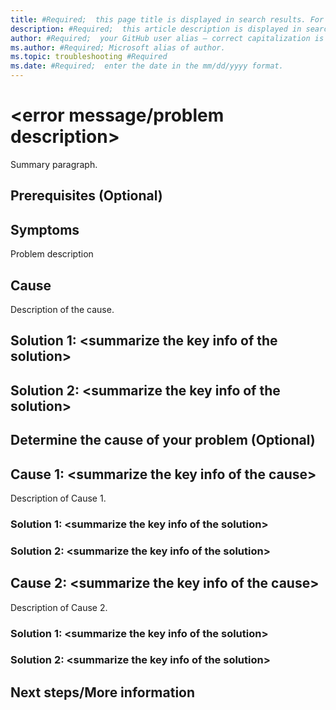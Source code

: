 ```yaml
---
title: #Required;  this page title is displayed in search results. For SEO purposes, include the primary keywords of the error message/problem description. 
description: #Required;  this article description is displayed in search results.
author: #Required;  your GitHub user alias — correct capitalization is needed.
ms.author: #Required; Microsoft alias of author.
ms.topic: troubleshooting #Required
ms.date: #Required;  enter the date in the mm/dd/yyyy format.
---
```

<!---For SEO metadata, refer to the SEO cheat sheet provided at https://review.docs.microsoft.com/en-us/help/contribute/contribute-how-to-write-seo-basics?branch=main. It has complete information on metadata that impacts SEO, specifically the page title and meta description.--->

<!---Recommended: Remove all the comments in this template before you sign-off or merge to the main branch.--->

<!---Problem resolution articles help customers quickly identify the cause of the problem or error message occurring with a service or feature and find the steps needed to resolve the problem.
--->

# \<error message/problem description>

<!---Required: Expand the keywords of the error message/problem description by adding those that aren't in the page title--->

Summary paragraph.

<!---Required: Begin the article with a concise description of the problem the customer is trying to fix. Include as many keywords from the error message or symptoms as possible in the first sentences. The information in the Summary section should help the customer decide whether the article applies to the issue that they've come across. --->

## Prerequisites (Optional)

<!---Optional: If there are steps that the customer should complete or tools that they need to download first, describe them in this section.--->

## Symptoms

<!---Required: Precisely describe what the customer may  be experiencing when encountering the problem. If H1 doesn't adequately describe the scenario, expand on it here. If relevant general troubleshooting information is available, link to it from here. --->

Problem description

<!---Scenario 1: The issue only has one cause, but several solutions are available to resolve it. List the cause and each solution as an H2 (**Cause** and **Solution #** where **#** is a successive number of possible solutions). Put the solutions in order of complexity from simplest to most complex and provide instructions on how to choose from among them. --->

## Cause

Description of the cause.

## Solution 1: \<summarize the key info of  the solution>

<!---Required: List the steps that should be taken to resolve the problem. --->

## Solution 2: \<summarize the key info of the solution>

<!---Required: List the steps that should be taken to resolve the problem. --->

<!---Scenario 2: There are several causes and corresponding solutions for a problem. List  **Cause #** as an H2 and provide guidance and instructions to help the customer determine the cause of the issue if you deem it necessary. --->

## Determine the cause of your problem (Optional)

<!---Optional:  Provide guidance and instructions to help the customer determine the cause of the issue. --->

## Cause 1: \<summarize the key info of the cause>

<!---Required: Most common cause  --->

Description of Cause 1.

### Solution 1: \<summarize the key info of the solution>

<!---Required: Simplest solution—list the steps of the solution/workaround. --->

### Solution 2: \<summarize the key info of the solution>

<!---Required: List the steps of the solution/workaround.--->

## Cause 2: \<summarize the key info of the cause>

Description of Cause 2.

### Solution 1: \<summarize the key info of the solution>

<!---Required: Simplest solution—list the steps of the solution/workaround--->

### Solution 2: \<summarize the key info of the solution>

<!---Required: List the steps of the solution/workaround.--->

## Next steps/More information

<!--- Optional: Include this section if there are 1 -3 concrete, highly relevant next steps the user should take. Otherwise, delete this section if there are no next steps. This section is not a place for a list of links. If you include links to next steps, include text that explains why the next steps are relevant or important. --->
